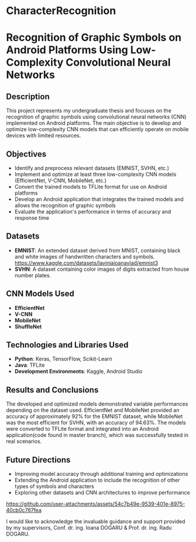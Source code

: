 # CharacterRecognition
# Recognition of Graphic Symbols on Android Platforms Using Low-Complexity Convolutional Neural Networks

## Description
This project represents my undergraduate thesis and focuses on the recognition of graphic symbols using convolutional neural networks (CNN) implemented on Android platforms. The main objective is to develop and optimize low-complexity CNN models that can efficiently operate on mobile devices with limited resources.

## Objectives
- Identify and preprocess relevant datasets (EMNIST, SVHN, etc.)
- Implement and optimize at least three low-complexity CNN models (EfficientNet, V-CNN, MobileNet, etc.)
- Convert the trained models to TFLite format for use on Android platforms
- Develop an Android application that integrates the trained models and allows the recognition of graphic symbols
- Evaluate the application's performance in terms of accuracy and response time

## Datasets
- **EMNIST**: An extended dataset derived from MNIST, containing black and white images of handwritten characters and symbols. https://www.kaggle.com/datasets/laviniaioanavlad/emnist3
- **SVHN**: A dataset containing color images of digits extracted from house number plates.

## CNN Models Used
- **EfficientNet**
- **V-CNN**
- **MobileNet**
- **ShuffleNet**

## Technologies and Libraries Used
- **Python**: Keras, TensorFlow, Scikit-Learn
- **Java**: TFLite
- **Development Environments**: Kaggle, Android Studio

## Results and Conclusions
The developed and optimized models demonstrated variable performances depending on the dataset used. EfficientNet and MobileNet provided an accuracy of approximately 92% for the EMNIST dataset, while MobileNet was the most efficient for SVHN, with an accuracy of 94.63%. The models were converted to TFLite format and integrated into an Android application(code found in master branch), which was successfully tested in real scenarios.

## Future Directions
- Improving model accuracy through additional training and optimizations
- Extending the Android application to include the recognition of other types of symbols and characters
- Exploring other datasets and CNN architectures to improve performance


https://github.com/user-attachments/assets/54c7b49e-9539-401e-8975-40cb0c767fea



I would like to acknowledge the invaluable guidance and support provided by my supervisors, 
Conf. dr. ing. Ioana DOGARU & Prof. dr. ing. Radu DOGARU.


